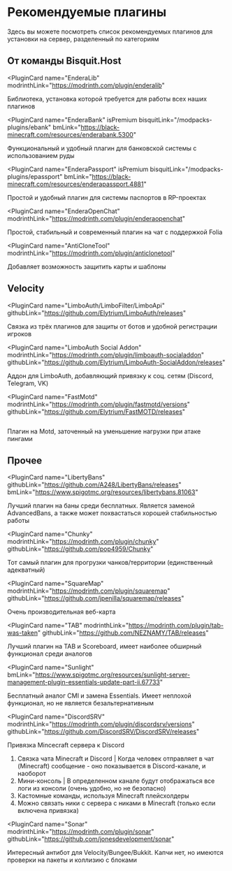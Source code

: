 # Рекомендуемые плагины

Здесь вы можете посмотреть список рекомендуемых плагинов для установки на сервер, разделенный по категориям

## От команды Bisquit.Host

<PluginCard 
  name="EnderaLib" 
  modrinthLink="https://modrinth.com/plugin/enderalib"
>
  Библиотека, установка которой требуется для работы всех наших плагинов
</PluginCard>

<PluginCard 
  name="EnderaBank" 
  isPremium 
  bisquitLink="/modpacks-plugins/ebank" 
  bmLink="https://black-minecraft.com/resources/enderabank.5300"
>
  Функциональный и удобный плагин для банковской системы с использованием руды
</PluginCard>

<PluginCard 
  name="EnderaPassport" 
  isPremium 
  bisquitLink="/modpacks-plugins/epassport" 
  bmLink="https://black-minecraft.com/resources/enderapassport.4881"
>
  Простой и удобный плагин для системы паспортов в RP-проектах
</PluginCard>

<PluginCard 
  name="EnderaOpenChat" 
  modrinthLink="https://modrinth.com/plugin/enderaopenchat"
>
  Простой, стабильный и современный плагин на чат с поддержкой Folia
</PluginCard>

<PluginCard 
  name="AntiCloneTool" 
  modrinthLink="https://modrinth.com/plugin/anticlonetool"
>
  Добавляет возможность защитить карты и шаблоны
</PluginCard>

## Velocity

<PluginCard 
  name="LimboAuth/LimboFilter/LimboApi" 
  githubLink="https://github.com/Elytrium/LimboAuth/releases"
>
  Связка из трёх плагинов для защиты от ботов и удобной регистрации игроков
</PluginCard>

<PluginCard 
  name="LimboAuth Social Addon" 
  modrinthLink="https://modrinth.com/plugin/limboauth-socialaddon" 
  githubLink="https://github.com/Elytrium/LimboAuth-SocialAddon/releases"
>
  Аддон для LimboAuth, добавляющий привязку к соц. сетям (Discord, Telegram, VK)
</PluginCard>

<PluginCard 
  name="FastMotd" 
  modrinthLink="https://modrinth.com/plugin/fastmotd/versions" 
  githubLink="https://github.com/Elytrium/FastMOTD/releases"
>~~~~
  Плагин на Motd, заточенный на уменьшение нагрузки при атаке пингами
</PluginCard>

## Прочее

<PluginCard 
  name="LibertyBans" 
  githubLink="https://github.com/A248/LibertyBans/releases" 
  bmLink="https://www.spigotmc.org/resources/libertybans.81063"
>
  Лучший плагин на баны среди бесплатных. Является заменой AdvancedBans, а также может похвастаться хорошей стабильностью работы
</PluginCard>

<PluginCard 
  name="Chunky" 
  modrinthLink="https://modrinth.com/plugin/chunky" 
  githubLink="https://github.com/pop4959/Chunky"
>
  Тот самый плагин для прогрузки чанков/территории (единственный адекватный)
</PluginCard>

<PluginCard 
  name="SquareMap" 
  modrinthLink="https://modrinth.com/plugin/squaremap" 
  githubLink="https://github.com/jpenilla/squaremap/releases"
>
  Очень производительная веб-карта
</PluginCard>

<PluginCard 
  name="TAB" 
  modrinthLink="https://modrinth.com/plugin/tab-was-taken" 
  githubLink="https://github.com/NEZNAMY/TAB/releases"
>
  Лучший плагин на TAB и Scoreboard, имеет наиболее обширный функционал среди аналогов
</PluginCard>

<PluginCard 
  name="Sunlight" 
  bmLink="https://www.spigotmc.org/resources/sunlight-server-management-plugin-essentials-update-part-ii.67733"
>
  Бесплатный аналог CMI и замена Essentials. Имеет неплохой функционал, но не является безальтернативным
</PluginCard>

<PluginCard 
  name="DiscordSRV" 
  modrinthLink="https://modrinth.com/plugin/discordsrv/versions" 
  githubLink="https://github.com/DiscordSRV/DiscordSRV/releases"
>
  Привязка Mincecraft сервера к Discord<br>
  1. Связка чата Minecraft и Discord | Когда человек отправляет в чат (Minecraft) сообщение - оно показывается в Discord-канале, и наоборот<br>
  2. Мини-консоль | В определенном канале будут отображаться все логи из консоли (очень удобно, но не безопасно)<br>
  3. Кастомные команды, используя Minecraft плейсхолдеры<br>
  4. Можно связать ники с сервера с никами в Minecraft (только если включена привязка)<br>
</PluginCard>

<PluginCard 
  name="Sonar" 
  modrinthLink="https://modrinth.com/plugin/sonar" 
  githubLink="https://github.com/jonesdevelopment/sonar"
>
  Интересный антибот для Velocity/Bungee/Bukkit. Капчи нет, но имеются проверки на пакеты и коллизию с блоками
</PluginCard>
